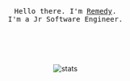 

<p align="center">
  <br>
  <br>
  <br>
  <samp>Hello there. I'm <a href="https://incuriosity.lol">Remedy</a>.<br> I'm a Jr Software Engineer.</samp>
  <br>
  <br>
  <br>
  <br>
</p>

<p align="center">
    <br>
    <img src="https://github-readme-stats.vercel.app/api?username=incuriosity&show_icons=true&theme=dark#gh-dark-mode-only" alt="stats">
</p>
